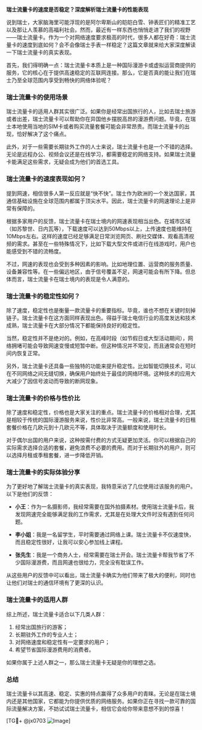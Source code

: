 **瑞士流量卡的速度是否稳定？深度解析瑞士流量卡的性能表现**

说到瑞士，大家脑海里可能浮现的是阿尔卑斯山的皑皑白雪、钟表匠们的精准工艺以及那让人羡慕的高福利社会。然而，最近有一样东西也悄悄走进了我们的视野——瑞士流量卡。作为一个对网络速度要求极高的时代，很多人都在好奇：瑞士流量卡的速度到底如何？会不会像瑞士手表一样稳定？这篇文章就来给大家深度解读一下瑞士流量卡的真实表现。

首先，我们得明确一点：瑞士流量卡本质上是一种国际漫游卡或虚拟运营商提供的服务，它的核心在于提供高速稳定的互联网连接。那么，它是否真的能让我们在瑞士乃至全球范围内享受到畅快的网络体验呢？

### **瑞士流量卡的使用场景**
瑞士流量卡的适用人群其实很广泛。如果你是经常出国旅行的人，比如去瑞士旅游或者出差，瑞士流量卡可以帮助你在异国他乡摆脱高昂的漫游费问题。毕竟，在瑞士本地使用当地的SIM卡或者购买流量套餐可能会非常昂贵。而瑞士流量卡的出现，恰好解决了这个痛点。

此外，对于一些需要长期驻外工作的人士来说，瑞士流量卡也是一个不错的选择。无论是远程办公、视频会议还是在线学习，都需要稳定的网络支持。如果瑞士流量卡能满足这些需求，无疑会成为他们的首选工具。

### **瑞士流量卡的速度表现如何？**
提到网速，相信很多人第一反应就是“快不快”。瑞士作为欧洲的一个发达国家，其通信基础设施在全球范围内都属于顶尖水平。因此，瑞士流量卡的网速理论上是非常有保障的。

根据多家用户的反馈，瑞士流量卡在瑞士境内的网速表现相当出色。在城市区域（如苏黎世、日内瓦等），下载速度可以达到50Mbps以上，上传速度也能维持在10Mbps左右。这样的速度已经足够满足日常浏览网页、刷社交媒体、观看高清视频的需求。甚至在一些特殊情况下，比如下载大型文件或进行在线游戏时，用户也能感受到不错的流畅度。

不过，网速的表现也会受到多种因素的影响。比如地理位置、运营商的服务质量、设备兼容性等。在一些偏远地区，由于信号覆盖不足，网速可能会有所下降。但总体而言，瑞士流量卡在瑞士境内的表现是令人满意的。

### **瑞士流量卡的稳定性如何？**
除了速度，稳定性也是衡量一款流量卡的重要指标。毕竟，谁也不想在关键时刻掉链子。瑞士流量卡在这方面同样表现出色。得益于瑞士电信行业的高度发达和技术成熟，瑞士流量卡在大部分情况下都能保持良好的稳定性。

当然，稳定性并不是绝对的。例如，在高峰时段（如节假日或大型活动期间），网络拥堵可能会导致网速变慢或短暂中断。但这种情况并不常见，而且通常会在短时间内恢复正常。

另外，瑞士流量卡还具备一些独特的功能来提升稳定性。比如智能切换技术，可以在不同网络之间无缝切换，确保用户始终处于最佳的网络环境。这种技术的应用大大减少了因信号波动而导致的断网现象。

### **瑞士流量卡的价格与性价比**
除了速度和稳定性，价格也是大家关注的重点。瑞士流量卡的价格相对合理，尤其是相较于传统的国际漫游服务来说，性价比非常高。一般来说，瑞士流量卡的日租套餐价格在几欧元到十几欧元不等，具体取决于流量额度和使用时长。

对于偶尔出国的用户来说，这种按需付费的方式无疑更加灵活。你可以根据自己的实际需求选择合适的套餐，避免浪费不必要的费用。而对于长期驻外的用户，则可以选择月租或季租套餐，进一步降低开销。

### **瑞士流量卡的实际体验分享**
为了更好地了解瑞士流量卡的真实表现，我特意采访了几位使用过该服务的用户。以下是他们的反馈：

- **小王**：作为一名摄影师，我经常需要在国外拍摄素材。使用瑞士流量卡后，我发现网速完全能够满足我的工作需求，尤其是在处理大文件时没有遇到任何问题。
  
- **李小姐**：我是一名留学生，平时需要通过网络上课。瑞士流量卡不仅速度快，而且稳定性很好，让我可以安心参加线上课程。

- **张先生**：我是一个商务人士，经常需要在瑞士开会。瑞士流量卡帮我节省了不少国际漫游费，而且网速也很给力，完全没有耽误工作。

从这些用户的反馈中可以看出，瑞士流量卡确实为他们带来了极大的便利，同时也让他们对瑞士的通信环境有了更深的认识。

### **瑞士流量卡的适用人群**
综上所述，瑞士流量卡适合以下几类人群：
1. 经常出国旅行的游客；
2. 长期驻外工作的专业人士；
3. 对网络速度和稳定性有一定要求的用户；
4. 希望节省国际漫游费用的消费者。

如果你属于上述人群之一，那么瑞士流量卡无疑是你的理想之选。

### **总结**
瑞士流量卡以其高速、稳定、实惠的特点赢得了众多用户的青睐。无论是在瑞士境内还是其他国家，它都能为你提供优质的网络服务。如果你正在寻找一款可靠的国际流量解决方案，不妨试试瑞士流量卡，相信它会给你带来意想不到的惊喜！

[TG💪+ @jx0703 ![Image](https://github.com/user-attachments/assets/dbca1d08-cadb-493c-b0ec-ad6f7a83f270)]